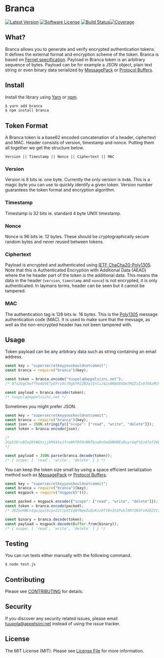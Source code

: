 #  Branca

[![Latest Version](https://img.shields.io/npm/v/branca-js.svg?style=flat-square)](https://www.npmjs.com/package/branca)
[![Software License](https://img.shields.io/badge/license-MIT-brightgreen.svg?style=flat-square)](LICENSE.md)
[![Build Status](https://img.shields.io/travis/tuupola/branca-js/master.svg?style=flat-square)](https://travis-ci.org/tuupola/branca-js)[![Coverage](http://img.shields.io/codecov/c/github/tuupola/branca-js.svg?style=flat-square)](https://codecov.io/github/tuupola/branca-js)

## What?

Branca allows you to generate and verify encrypted authentication tokens. It
defines the external format and encryption scheme of the token. Branca is based on
[Fernet specification](https://github.com/fernet/spec/blob/master/Spec.md). Payload in Branca token is an arbitrary sequence of bytes. Payload can be for example
a JSON object, plain text string or even binary data serialized by [MessagePack](http://msgpack.org/) or [Protocol Buffers](https://developers.google.com/protocol-buffers/).

## Install

Install the library using [Yarn](https://yarnpkg.com/en/) or [npm](https://www.npmjs.com/).

``` bash
$ yarn add branca
$ npm install branca
```

## Token Format

A Branca token is a base62 encoded concatenation of a header, ciphertext and MAC.
Header consists of version, timestamp and nonce. Putting them all together we get the
structure below.

```
Version || Timestamp || Nonce || Ciphertext || MAC
```

### Version

Version is 8 bits ie. one byte. Currently the only version is `0xBA`. This is a
magic byte you can use to quickly identify a given token. Version number guarantees
the token format and encryption algorithm.

### Timestamp

Timestamp is 32 bits ie. standard 4 byte UNIX timestamp.

### Nonce

Nonce is 96 bits ie. 12 bytes. These should be cryptographically secure random bytes
and never reused between tokens.

### Ciphertext

Payload is encrypted and authenticated using [IETF ChaCha20-Poly1305](https://download.libsodium.org/doc/secret-key_cryptography/chacha20-poly1305.html).
Note that this is Authenticated Encryption with Additional Data (AEAD) where the
he header part of the token is the additional data. This means the data in the
header (`version`, `timestamp` and `nonce`) is not encrypted, it is only
authenticated. In laymans terms, header can be seen but it cannot be tampered.

### MAC

The authentication tag is 128 bits ie. 16 bytes. This is the [Poly1305](https://en.wikipedia.org/wiki/Poly1305) message authentication code (MAC). It is used to make sure that the message, as well as the non-encrypted header has not been tampered with.

## Usage

Token payload can be any arbitrary data such as string containing an email
address.

```javascript
const key = "supersecretkeyyoushouldnotcommit";
const branca = require("branca")(key);

const token = branca.encode("tuupola@appelsiini.net");
/* 87x2GqCUw7fho4DVETyEPrv8s79gbfRIZB3ql5nliJ42xNNA88VQm7MZZzZs07O8zMC9vke0XuMxb */

const payload = branca.decode(token);
/* tuupola@appelsiini.net */
```

Sometimes you might prefer JSON.

```javascript
const key = "supersecretkeyyoushouldnotcommit";
const branca = require("branca")(key);
const json = JSON.stringify({"scope": ["read", "write", "delete"]});
const token = branca.encode(json);

/*
3Gq55EruBIu2KtWGtzjjkMV45e1froWhTDF8nNNTbnwHvOeGHNHNEuBuyrGqFtEn4faf26LAuVUzijMNaO1Fk72aZ3B5
*/

const payload = JSON.parse(branca.decode(token));
/* { scope: [ 'read', 'write', 'delete' ] } */
```

You can keep the token size small by using a space efficient serialization method such as [MessagePack](http://msgpack.org/) or [Protocol Buffers](https://developers.google.com/protocol-buffers/).

```javascript
const key = "supersecretkeyyoushouldnotcommit";
const branca = require("branca")(key);
const msgpack = require("msgpack5")();

const packed = msgpack.encode({"scope": ["read", "write", "delete"]});
const token = branca.encode(packed);
/* 2EZpnHNCn1qwjqalGcpnZ2tlpXtIqNYNqeZuQvKzz6TY8nIh1Pukl8R7ZNIFvH28ZICIi9gkikjsHaPg */

const binary = branca.decode(token);
const payload = msgpack.decode(Buffer.from(binary));
/* { scope: [ 'read', 'write', 'delete' ] } */
```

## Testing

You can run tests either manually with the following command.

``` bash
$ node test.js
```

## Contributing

Please see [CONTRIBUTING](CONTRIBUTING.md) for details.

## Security

If you discover any security related issues, please email tuupola@appelsiini.net instead of using the issue tracker.

## License

The MIT License (MIT). Please see [License File](LICENSE.md) for more information.
